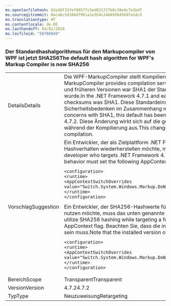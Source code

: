 ```yaml
---
ms.openlocfilehash: 63a38f33fef09577c5ed621727b8c38e4c7e1bdf
ms.sourcegitcommit: 0aca6c5d166d7961a1e354c248495645b97a1dc5
ms.translationtype: HT
ms.contentlocale: de-DE
ms.lasthandoff: 04/01/2019
ms.locfileid: "58760849"
---
```

### <a name="the-default-hash-algorithm-for-wpfs-markup-compiler-is-now-sha256"></a><span data-ttu-id="accad-101">Der Standardhashalgorithmus für den Markupcompiler von WPF ist jetzt SHA256</span><span class="sxs-lookup"><span data-stu-id="accad-101">The default hash algorithm for WPF's Markup Compiler is now SHA256</span></span>

|   |   |
|---|---|
|<span data-ttu-id="accad-102">Details</span><span class="sxs-lookup"><span data-stu-id="accad-102">Details</span></span>|<span data-ttu-id="accad-103">Die WPF-MarkupCompiler stellt Kompilierungsdienste für XAML-Markupdateien bereit.</span><span class="sxs-lookup"><span data-stu-id="accad-103">The WPF MarkupCompiler provides compilation services for XAML markup files.</span></span>  <span data-ttu-id="accad-104">In .NET Framework 4.7.1 und früheren Versionen war SHA1 der Standardhashalgorithmus, der für Prüfsummen verwendet wurde.</span><span class="sxs-lookup"><span data-stu-id="accad-104">In the .NET Framework 4.7.1 and earlier versions, the default hash algorithm used for checksums was SHA1.</span></span> <span data-ttu-id="accad-105">Diese Standardeinstellung wurde ab .NET Framework 4.7.2 aufgrund von Sicherheitsbedenken im Zusammenhang mit SHA1 in SHA256 geändert.</span><span class="sxs-lookup"><span data-stu-id="accad-105">Due to recent security concerns with SHA1, this default has been changed to SHA256 starting with the .NET Framework 4.7.2.</span></span>  <span data-ttu-id="accad-106">Diese Änderung wirkt sich auf die gesamte Prüfsummengenerierung für Markupdateien während der Kompilierung aus.</span><span class="sxs-lookup"><span data-stu-id="accad-106">This change affects all checksum generation for markup files during compilation.</span></span>|
|<span data-ttu-id="accad-107">Vorschlag</span><span class="sxs-lookup"><span data-stu-id="accad-107">Suggestion</span></span>|<span data-ttu-id="accad-108">Ein Entwickler, der als Zielplattform .NET Framework 4.7.2 oder höher verwendet und das SHA1-Hashverhalten wiederherstellen möchte, muss das folgende AppContext-Flag festlegen.</span><span class="sxs-lookup"><span data-stu-id="accad-108">A developer who targets .NET Framework 4.7.2 or greater and wants to revert to SHA1 hashing behavior must set the following AppContext flag.</span></span><pre><code class="lang-xml">&lt;configuration&gt;&#13;&#10;&lt;runtime&gt;&#13;&#10;&lt;AppContextSwitchOverrides value=&quot;Switch.System.Windows.Markup.DoNotUseSha256ForMarkupCompilerChecksumAlgorithm=true&quot;/&gt;&#13;&#10;&lt;/runtime&gt;&#13;&#10;&lt;/configuration&gt;&#13;&#10;</code></pre><span data-ttu-id="accad-109">Ein Entwickler, der SHA256-Hashwerte für eine niedrigere Frameworkversion als .NET 4.7.2 nutzen möchte, muss das unten genannte AppContext-Flag festlegen.</span><span class="sxs-lookup"><span data-stu-id="accad-109">A developer who wants to utilize SHA256 hashing while targeting a framework version below .NET 4.7.2 must set the below AppContext flag.</span></span>  <span data-ttu-id="accad-110">Beachten Sie, dass die installierte Version von .NET Framework 4.7.2 oder höher sein muss.</span><span class="sxs-lookup"><span data-stu-id="accad-110">Note that the installed version of the .NET Framework must be 4.7.2 or greater.</span></span><pre><code class="lang-xml">&lt;configuration&gt;&#13;&#10;&lt;runtime&gt;&#13;&#10;&lt;AppContextSwitchOverrides value=&quot;Switch.System.Windows.Markup.DoNotUseSha256ForMarkupCompilerChecksumAlgorithm=false&#13;&#10;&lt;/runtime&gt;&#13;&#10;&lt;/configuration&gt;&#13;&#10;</code></pre>|
|<span data-ttu-id="accad-111">Bereich</span><span class="sxs-lookup"><span data-stu-id="accad-111">Scope</span></span>|<span data-ttu-id="accad-112">Transparent</span><span class="sxs-lookup"><span data-stu-id="accad-112">Transparent</span></span>|
|<span data-ttu-id="accad-113">Version</span><span class="sxs-lookup"><span data-stu-id="accad-113">Version</span></span>|<span data-ttu-id="accad-114">4.7.2</span><span class="sxs-lookup"><span data-stu-id="accad-114">4.7.2</span></span>|
|<span data-ttu-id="accad-115">Typ</span><span class="sxs-lookup"><span data-stu-id="accad-115">Type</span></span>|<span data-ttu-id="accad-116">Neuzuweisung</span><span class="sxs-lookup"><span data-stu-id="accad-116">Retargeting</span></span>|

